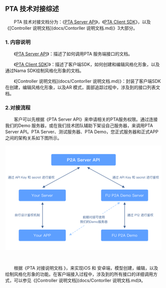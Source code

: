 ## PTA 技术对接综述

&emsp;&emsp;PTA 技术对接文档分为：《[PTA Server API](docs/PTA%20Server%20API.pdf)》，《[PTA Client SDK](docs/PTA%20Client%20SDK.md)》，以及《[Controller 说明文档](docs/Contorller 说明文档.md)》3大部分。

### 1. 内容说明

&emsp;&emsp;《[PTA Server API](docs/PTA%20Server%20API.pdf)》：描述了如何调用PTA 服务端接口的文档。

&emsp;&emsp;《[PTA Client SDK](docs/PTA%20Client%20SDK.md))》：描述了客户端SDK，如何创建和编辑风格化形象，以及通过Nama SDK绘制风格化形象的文档。

&emsp;&emsp;《[Controller 说明文档](docs/Contorller 说明文档.md)》：封装了客户端SDK在创建，编辑风格化形象，以及AR 模式，面部追踪过程中，涉及到的接口列表文档。	

### 2.对接流程

&emsp;&emsp;客户可以先根据《PTA Server API》来申请相关的PTA服务权限。通过连接我们的Demo 服务器，或在我们技术团队辅助下架设自己服务器，来调用PTA Server API。PTA Server、测试服务器、PTA Demo，您正式服务器和正式APP之间的架构关系如下图所示。

<img src="\docs\res\PTA_structure.png"  />

​	

&emsp;&emsp;根据《PTA 对接说明文档 》，来实现iOS 和 安卓端，模型创建，编辑，以及绘制风格化形象的功能。在客户端接入过程中，涉及到的所有接口的详细调用方式，可以参见《[Controller 说明文档](docs/Contorller 说明文档.md)》。
